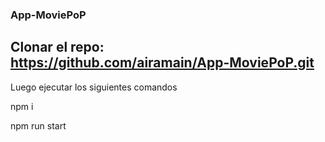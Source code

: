 ### App-MoviePoP

## Clonar el repo: https://github.com/airamain/App-MoviePoP.git

Luego ejecutar los siguientes comandos

npm i

npm run start
 
